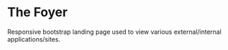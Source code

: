 # The Foyer
Responsive bootstrap landing page used to view various external/internal applications/sites.
